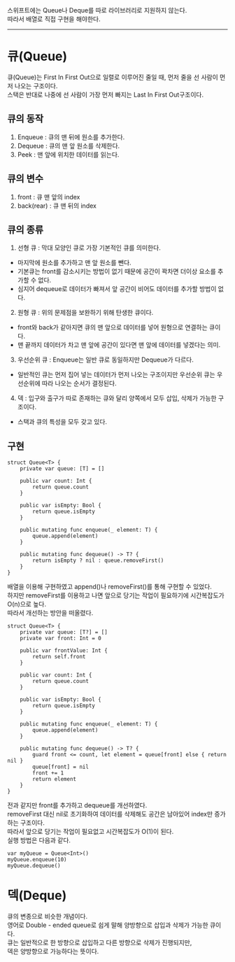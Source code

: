 스위프트에는 Queue나 Deque를 따로 라이브러리로 지원하지 않는다.   
따라서 배열로 직접 구현을 해야한다.   
***
# 큐(Queue)
큐(Queue)는 First In First Out으로 일렬로 이루어진 줄일 때, 먼저 줄을 선 사람이 먼저 나오는 구조이다.   
스택은 반대로 나중에 선 사람이 가장 먼저 빠지는 Last In First Out구조이다.   

## 큐의 동작
1. Enqueue : 큐의 맨 뒤에 원소를 추가한다.   
2. Dequeue : 큐의 맨 앞 원소를 삭제한다.
3. Peek : 맨 앞에 위치한 데이터를 읽는다.   

## 큐의 변수
1. front : 큐 맨 앞의 index   
2. back(rear) : 큐 맨 뒤의 index   

## 큐의 종류
1. 선형 큐 : 막대 모양인 큐로 가장 기본적인 큐를 의미한다.   
- 마지막에 원소를 추가하고 맨 앞 원소를 뺀다.   
- 기본큐는 front를 감소시키는 방법이 없기 때문에 공간이 꽉차면 더이상 요소를 추가할 수 없다.   
- 심지어 dequeue로 데이터가 빠져서 앞 공간이 비어도 데이터를 추가할 방법이 없다.

2. 원형 큐 : 위의 문제점을 보완하기 위해 탄생한 큐이다.   
- front와 back가 같아지면 큐의 맨 앞으로 데이터를 넣어 원형으로 연결하는 큐이다.   
- 맨 끝까지 데이터가 차고 맨 앞에 공간이 있다면 맨 앞에 데이터를 넣겠다는 의미.   

3. 우선순위 큐 : Enqueue는 일반 큐로 동일하지만 Dequeue가 다르다.   
- 일반적인 큐는 먼저 집어 넣는 데이터가 먼저 나오는 구조이지만 우선순위 큐는 우선순위에 따라 나오는 순서가 결정된다.   

4. 덱 : 입구와 출구가 따로 존재하는 큐와 달리 양쪽에서 모두 삽입, 삭제가 가능한 구조이다.   
- 스택과 큐의 특성을 모두 갖고 있다.   
   
## 구현
```
struct Queue<T> {
    private var queue: [T] = []
    
    public var count: Int {
        return queue.count
    }
    
    public var isEmpty: Bool {
        return queue.isEmpty
    }
    
    public mutating func enqueue(_ element: T) {
        queue.append(element)
    }
    
    public mutating func dequeue() -> T? {
        return isEmpty ? nil : queue.removeFirst()
    }
}
```
배열을 이용해 구현하였고 append()나 removeFirst()를 통해 구현할 수 있었다.   
하지만 removeFirst를 이용하고 나면 앞으로 당기는 작업이 필요하기에 시간복잡도가 O(n)으로 높다.   
따라서 개선하는 방안을 떠올렸다.   
```
struct Queue<T> {
    private var queue: [T?] = []
    private var front: Int = 0
    
    public var frontValue: Int {
        return self.front
    }
    
    public var count: Int {
        return queue.count
    }
    
    public var isEmpty: Bool {
        return queue.isEmpty
    }
    
    public mutating func enqueue(_ element: T) {
        queue.append(element)
    }
    
    public mutating func dequeue() -> T? {
        guard front <= count, let element = queue[front] else { return nil }
        queue[front] = nil
        front += 1
        return element
    }
}
```
전과 같지만 front를 추가하고 dequeue를 개선하였다.   
removeFirst 대신 nil로 초기화하여 데이터를 삭제해도 공간은 남아있어 index만 증가하는 구조이다.   
따라서 앞으로 당기는 작업이 필요없고 시간복잡도가 O(1)이 된다.   
실행 방법은 다음과 같다.   
```
var myQueue = Queue<Int>()
myQueue.enqueue(10)
myQueue.dequeue()
```

# 덱(Deque)
큐의 변종으로 비슷한 개념이다.   
영어로 Double - ended queue로 쉽게 말해 양방향으로 삽입과 삭제가 가능한 큐이다.   
큐는 일반적으로 한 방향으로 삽입하고 다른 방향으로 삭제가 진행되지만,   
덱은 양방향으로 가능하다는 뜻이다.   
